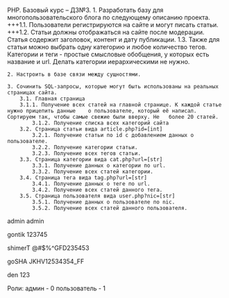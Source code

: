 PHP. Базовый курс – ДЗ№3.
	1. Разработать базу для многопользовательского блога по следующему описанию проекта.
		+++1.1. Пользователи регистрируются на сайте и могут писать статьи.
		+++1.2. Статьи должны отображаться на сайте после модерации. Статья содержит заголовок, контент и дату публикации.
		1.3. Также для статьи можно выбрать одну категорию и любое количество тегов. Категории и теги - простые смысловые обобщения, у которых есть название и url. Делать категории иерархическими не нужно.
	
	2. Настроить в базе связи между сущностями.
	
	3. Сочинить SQL-запросы, которые могут быть использованы на реальных страницах сайта.
		3.1. Главная страница
		3.1.1. Получение всех статей на главной странице. К каждой статье нужно прицепить данные 	о пользователе, который её написал. Сортируем так, чтобы самые свежие были вверху. Не 	более 20 статей.
			3.1.2. Получение списка всех категорий сайта
		3.2. Страница статьи вида article.php?id=[int]
			3.2.1. Получение статьи по id с добавлением данных о пользователе.
			3.2.2. Получение категории статьи.
			3.2.3. Получение всех тегов статьи.
		3.3. Страница категории вида cat.php?url=[str]
			3.3.1. Получение данных о категории по url.
			3.3.2. Получение всех статей категории.
		3.4. Страница тега вида tag.php?url=[str]
			3.4.1. Получение данных о теге по url.
			3.4.2. Получение всех статей данного тега.
		3.5. Страница пользователя вида user.php?nic=[str]
			3.5.1. Получение данных о пользователе по nic.
			3.5.2. Получение всех статей данного пользователя.


admin
admin

gontik
123745

shimerT
@#$%^GFD235453

goSHA
JKHV12534354_FF

den
123


Роли:
админ - 0
пользователь - 1

